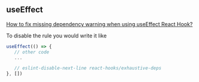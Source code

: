 ## useEffect 

[How to fix missing dependency warning when using useEffect React Hook?](https://stackoverflow.com/questions/55840294/how-to-fix-missing-dependency-warning-when-using-useeffect-react-hook)

To disable the rule you would write it like

```js
useEffect(() => {
   // other code
   ...

   // eslint-disable-next-line react-hooks/exhaustive-deps
}, []) 
```
